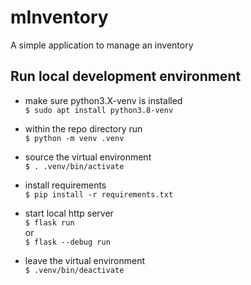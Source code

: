 # mInventory
A simple application to manage an inventory

## Run local development environment
* make sure python3.X-venv is installed\
`$ sudo apt install python3.8-venv`

* within the repo directory run\
`$ python -m venv .venv`

* source the virtual environment\
`$ . .venv/bin/activate`

* install requirements\
`$ pip install -r requirements.txt`

* start local http server\
`$ flask run`\
or\
`$ flask --debug run`

* leave the virtual environment\
`$ .venv/bin/deactivate`
